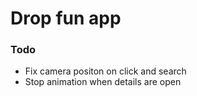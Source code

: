 # Drop fun app

### Todo

- Fix camera positon on click and search
- Stop animation when details are open
